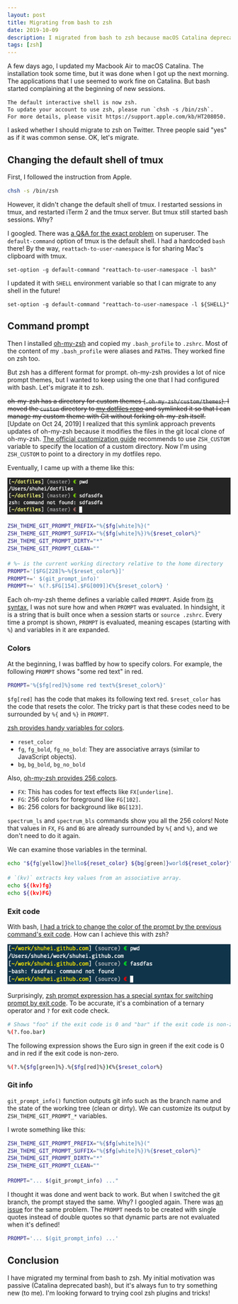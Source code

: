 ```yaml
---
layout: post
title: Migrating from bash to zsh
date: 2019-10-09
description: I migrated from bash to zsh because macOS Catalina deprecated bash. I'll show how I wrote my custom command prompt theme for zsh using oh-my-zsh.
tags: [zsh]
---
```


A few days ago, I updated my Macbook Air to macOS Catalina. The installation took some time, but it was done when I got up the next morning. The applications that I use seemed to work fine on Catalina. But bash started complaining at the beginning of new sessions.

```console
The default interactive shell is now zsh.
To update your account to use zsh, please run `chsh -s /bin/zsh`.
For more details, please visit https://support.apple.com/kb/HT208050.
```

I asked whether I should migrate to zsh on Twitter. Three people said "yes" as if it was common sense. OK, let's migrate.

## Changing the default shell of tmux

First, I followed the instruction from Apple.

```sh
chsh -s /bin/zsh
```

However, it didn't change the default shell of tmux. I restarted sessions in tmux, and restarted iTerm 2 and the tmux server. But tmux still started bash sessions. Why?

I googled. There was [a Q&A for the exact problem](https://superuser.com/questions/253786/how-can-i-make-tmux-use-my-default-shell) on superuser. The `default-command` option of tmux is the default shell. I had a hardcoded `bash` there! By the way, `reattach-to-user-namespace` is for sharing Mac's clipboard with tmux.

```
set-option -g default-command "reattach-to-user-namespace -l bash"
```

I updated it with `SHELL` environment variable so that I can migrate to any shell in the future!

```
set-option -g default-command "reattach-to-user-namespace -l ${SHELL}"
```

## Command prompt

Then I installed [oh-my-zsh](https://github.com/robbyrussell/oh-my-zsh) and copied my `.bash_profile` to `.zshrc`. Most of the content of my `.bash_profile` were aliases and `PATH`s. They worked fine on zsh too.

But zsh has a different format for prompt. oh-my-zsh provides a lot of nice prompt themes, but I wanted to keep using the one that I had configured with bash. Let's migrate it to zsh.

~~oh-my-zsh has a directory for custom themes (`.oh-my-zsh/custom/themes`). I moved the `custom` directory to [my dotfiles repo](https://github.com/shuhei/dotfiles) and symlinked it so that I can manage my custom theme with Git without forking oh-my-zsh itself.~~ [Update on Oct 24, 2019] I realized that this symlink approach prevents updates of oh-my-zsh because it modifies the files in the git local clone of oh-my-zsh. [The official customization guide](https://github.com/robbyrussell/oh-my-zsh/wiki/Customization) recommends to use `ZSH_CUSTOM` variable to specify the location of a custom directory. Now I'm using `ZSH_CUSTOM` to point to a directory in my dotfiles repo.

Eventually, I came up with a theme like this:

![my custom theme](/images/zsh_prompt.png)

```bash
ZSH_THEME_GIT_PROMPT_PREFIX="%{$fg[white]%}("
ZSH_THEME_GIT_PROMPT_SUFFIX="%{$fg[white]%})%{$reset_color%}"
ZSH_THEME_GIT_PROMPT_DIRTY="*"
ZSH_THEME_GIT_PROMPT_CLEAN=""

# %~ is the current working directory relative to the home directory
PROMPT='[$FG[228]%~%{$reset_color%}]'
PROMPT+=' $(git_prompt_info)'
PROMPT+=' %(?.$FG[154].$FG[009])€%{$reset_color%} '
```

Each oh-my-zsh theme defines a variable called `PROMPT`. Aside from [its syntax](http://zsh.sourceforge.net/Doc/Release/Prompt-Expansion.html), I was not sure how and when `PROMPT` was evaluated. In hindsight, it is a string that is built once when a session starts or `source .zshrc`. Every time a prompt is shown, `PROMPT` is evaluated, meaning escapes (starting with `%`) and variables in it are expanded.

### Colors

At the beginning, I was baffled by how to specify colors. For example, the following `PROMPT` shows "some red text" in red.

```bash
PROMPT='%{$fg[red]%}some red text%{$reset_color%}'
```

`$fg[red]` has the code that makes its following text red. `$reset_color` has the code that resets the color. The tricky part is that these codes need to be surrounded by `%{` and `%}` in `PROMPT`.

[zsh provides handy variables for colors](https://github.com/zsh-users/zsh/blob/243e46998eb29665ec345e531b2d1bb6921ed578/Functions/Misc/colors#L97-L117).

- `reset_color`
- `fg`, `fg_bold`, `fg_no_bold`: They are associative arrays (similar to JavaScript objects).
- `bg`, `bg_bold`, `bg_no_bold`

Also, [oh-my-zsh provides 256 colors](https://github.com/robbyrussell/oh-my-zsh/blob/b09aed9cc7e2099f3e7f2aa2632660bc510f3e35/lib/spectrum.zsh).

- `FX`: This has codes for text effects like `FX[underline]`.
- `FG`: 256 colors for foreground like `FG[102]`.
- `BG`: 256 colors for background like `BG[123]`.

`spectrum_ls` and `spectrum_bls` commands show you all the 256 colors! Note that values in `FX`, `FG` and `BG` are already surrounded by `%{` and `%}`, and we don't need to do it again.

We can examine those variables in the terminal.

```sh
echo "${fg[yellow]}hello${reset_color} ${bg[green]}world${reset_color}"

# `(kv)` extracts key values from an associative array.
echo ${(kv)fg}
echo ${(kv)FG}
```

### Exit code

With bash, [I had a trick to change the color of the prompt by the previous command's exit code](/blog/2015/10/18/color-prompt-by-exit-code/). How can I achieve this with zsh?

![Change color by exit code](/images/exit_code.png)

Surprisingly, [zsh prompt expression has a special syntax for switching prompt by exit code](https://stackoverflow.com/questions/4466245/customize-zshs-prompt-when-displaying-previous-command-exit-code). To be accurate, it's a combination of a ternary operator and `?` for exit code check.

```bash
# Shows "foo" if the exit code is 0 and "bar" if the exit code is non-zero.
%(?.foo.bar)
```

The following expression shows the Euro sign in green if the exit code is 0 and in red if the exit code is non-zero.

```bash
%(?.%{$fg[green]%}.%{$fg[red]%})€%{$reset_color%}
```

### Git info

`git_prompt_info()` function outputs git info such as the branch name and the state of the working tree (clean or dirty). We can customize its output by `ZSH_THEME_GIT_PROMPT_*` variables.

I wrote something like this:

```bash
ZSH_THEME_GIT_PROMPT_PREFIX="%{$fg[white]%}("
ZSH_THEME_GIT_PROMPT_SUFFIX="%{$fg[white]%})%{$reset_color%}"
ZSH_THEME_GIT_PROMPT_DIRTY="*"
ZSH_THEME_GIT_PROMPT_CLEAN=""

PROMPT="... $(git_prompt_info) ..."
```

I thought it was done and went back to work. But when I switched the git branch, the prompt stayed the same. Why? I googled again. There was [an issue](https://github.com/robbyrussell/oh-my-zsh/issues/4826) for the same problem. The `PROMPT` needs to be created with single quotes instead of double quotes so that dynamic parts are not evaluated when it's defined!

```bash
PROMPT='... $(git_prompt_info) ...'
```

## Conclusion

I have migrated my terminal from bash to zsh. My initial motivation was passive (Catalina deprecated bash), but it's always fun to try something new (to me). I'm looking forward to trying cool zsh plugins and tricks!
